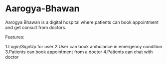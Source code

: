 # Aarogya-Bhawan
Aarogya Bhawan is a digital hospital where patients can book appointment and get consult from doctors.

Features:

1.Login/SignUp for user 
2.User can book ambulance in emergency condition
3.Patients can book appointment from a doctor
4.Patients can chat with doctor
